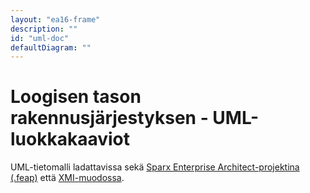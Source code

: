 ```yaml
---
layout: "ea16-frame"
description: ""
id: "uml-doc"
defaultDiagram: ""
---
```

# Loogisen tason rakennusjärjestyksen - UML-luokkakaaviot
UML-tietomalli ladattavissa sekä [Sparx Enterprise Architect-projektina (.feap)](../rakennusjarjestys.feap?raw=true) että [XMI-muodossa](../rakennusjarjestys.xml?raw=true).
